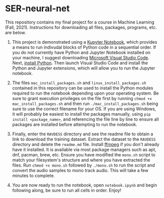 # SER-neural-net

This repository contains my final project for a course in Machine Learning (Fall, 2021). Instructions for downloading all files, packages, programs, etc. are below.

1. This project is demonstrated using a [Kupyter Notebook](https://jupyter.org/), which provides a means to run indivudal blocks of Python code in a sequential order. If you do not currently have
Python and Jupyter Notebook installed on your machine, I suggest downloading
[Microsoft Visual Studio Code](https://code.visualstudio.com/). Next, [install Python](https://code.visualstudio.com/docs/python/python-tutorial#_prerequisites). Then launch Visual Studio Code and install the Python and Jupyter extensions, which will allow you to run the Jupyter notebook.

2. The files `mac_install_packages.sh` and `linux_install_packages.sh` contained in this repository can be used to install the Python modules required to run the notebook depending upon your operating system. Be sure to grant execution privileges on the file first by running `chmod +x mac_install_packages.sh` and then run `./mac_install_packages.sh` being sure to use the correct filename for your OS. If you are using Windows, it will probably be easiest to install the packages manually, using `pip install <package_name>`, and referencing the file line by line to ensure all packages are installed before attempting to run the notebook.

3. Finally, enter the `RAVDESS` directory and see the readme file to obtain a link to download the training dataset. Extract the dataset to the `RAVDESS` directory and delete the `readme.md` file. Install [ffmpeg](https://ffmpeg.org/) if you don't already have it installed. It is available via most package managers such as apt, dnf, pacman, brew, etc. Ensure you have modified the `mono.sh` script to match your filesystem's structure and where you have extracted the files. Run `chmod +x mono.sh` followed by `./mono.sh` to run the script and convert the audio samples to mono track audio. This will take a few minutes to complete. 

4. You are now ready to run the notebook, open `notebook.ipynb` and begin following along, be sure to run all cells in order. Enjoy!